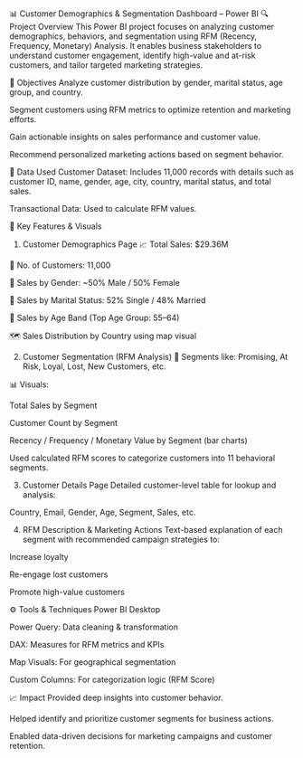 📊 Customer Demographics & Segmentation Dashboard – Power BI
🔍 Project Overview
This Power BI project focuses on analyzing customer demographics, behaviors, and segmentation using RFM (Recency, Frequency, Monetary) Analysis. It enables business stakeholders to understand customer engagement, identify high-value and at-risk customers, and tailor targeted marketing strategies.

📌 Objectives
Analyze customer distribution by gender, marital status, age group, and country.

Segment customers using RFM metrics to optimize retention and marketing efforts.

Gain actionable insights on sales performance and customer value.

Recommend personalized marketing actions based on segment behavior.

📂 Data Used
Customer Dataset: Includes 11,000 records with details such as customer ID, name, gender, age, city, country, marital status, and total sales.

Transactional Data: Used to calculate RFM values.

🧩 Key Features & Visuals
1. Customer Demographics Page
📈 Total Sales: $29.36M

👥 No. of Customers: 11,000

🚻 Sales by Gender: ~50% Male / 50% Female

💍 Sales by Marital Status: 52% Single / 48% Married

🎯 Sales by Age Band (Top Age Group: 55–64)

🗺️ Sales Distribution by Country using map visual

2. Customer Segmentation (RFM Analysis)
📌 Segments like: Promising, At Risk, Loyal, Lost, New Customers, etc.

📊 Visuals:

Total Sales by Segment

Customer Count by Segment

Recency / Frequency / Monetary Value by Segment (bar charts)

Used calculated RFM scores to categorize customers into 11 behavioral segments.

3. Customer Details Page
Detailed customer-level table for lookup and analysis:

Country, Email, Gender, Age, Segment, Sales, etc.

4. RFM Description & Marketing Actions
Text-based explanation of each segment with recommended campaign strategies to:

Increase loyalty

Re-engage lost customers

Promote high-value customers

⚙️ Tools & Techniques
Power BI Desktop

Power Query: Data cleaning & transformation

DAX: Measures for RFM metrics and KPIs

Map Visuals: For geographical segmentation

Custom Columns: For categorization logic (RFM Score)

📈 Impact
Provided deep insights into customer behavior.

Helped identify and prioritize customer segments for business actions.

Enabled data-driven decisions for marketing campaigns and customer retention.
